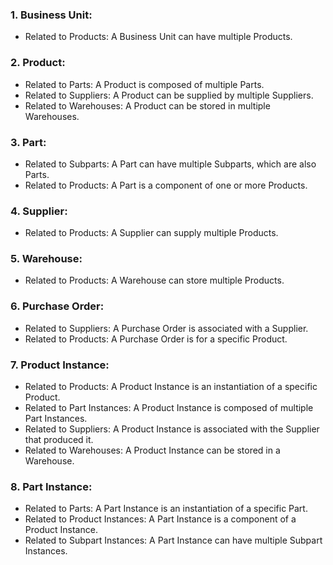### 1. Business Unit:
   - Related to Products: A Business Unit can have multiple Products.

### 2. Product:
   - Related to Parts: A Product is composed of multiple Parts.
   - Related to Suppliers: A Product can be supplied by multiple Suppliers.
   - Related to Warehouses: A Product can be stored in multiple Warehouses.

### 3. Part:
   - Related to Subparts: A Part can have multiple Subparts, which are also Parts.
   - Related to Products: A Part is a component of one or more Products.

### 4. Supplier:
   - Related to Products: A Supplier can supply multiple Products.

### 5. Warehouse:
   - Related to Products: A Warehouse can store multiple Products.

### 6. Purchase Order:
   - Related to Suppliers: A Purchase Order is associated with a Supplier.
   - Related to Products: A Purchase Order is for a specific Product.

### 7. Product Instance:
   - Related to Products: A Product Instance is an instantiation of a specific Product.
   - Related to Part Instances: A Product Instance is composed of multiple Part Instances.
   - Related to Suppliers: A Product Instance is associated with the Supplier that produced it.
   - Related to Warehouses: A Product Instance can be stored in a Warehouse.

### 8. Part Instance:
   - Related to Parts: A Part Instance is an instantiation of a specific Part.
   - Related to Product Instances: A Part Instance is a component of a Product Instance.
   - Related to Subpart Instances: A Part Instance can have multiple Subpart Instances.